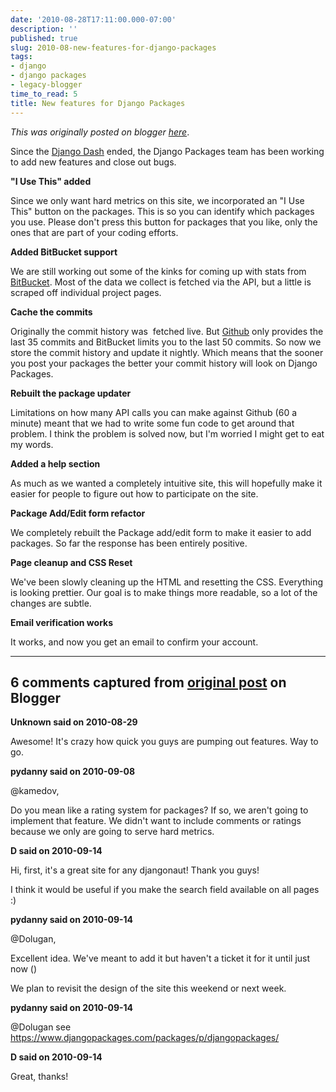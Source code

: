 ```yaml
---
date: '2010-08-28T17:11:00.000-07:00'
description: ''
published: true
slug: 2010-08-new-features-for-django-packages
tags:
- django
- django packages
- legacy-blogger
time_to_read: 5
title: New features for Django Packages
---
```


*This was originally posted on blogger [here](https://pydanny.blogspot.com/2010/08/new-features-for-django-packages.html)*.

Since the [Django Dash](https://djangodash.com/) ended, the Django Packages team has been working to add new features and close out bugs.

<b>"I Use This" added</b>

Since we only want hard metrics on this site, we incorporated an "I Use This" button on the packages. This is so you can identify which packages you use. Please don't press this button for packages that you like, only the ones that are part of your coding efforts.

<b>Added BitBucket support</b>

We are still working out some of the kinks for coming up with stats from [BitBucket](https://bitbucket.org/). Most of the data we collect is fetched via the API, but a little is scraped off individual project pages.

<b>Cache the commits</b>

Originally the commit history was &nbsp;fetched live. But [Github](https://github.com/) only provides the last 35 commits and BitBucket limits you to the last 50 commits. So now we store the commit history and update it nightly. Which means that the sooner you post your packages the better your commit history will look on Django Packages.

<b>Rebuilt the package updater</b>

Limitations on how many API calls you can make against Github (60 a minute) meant that we had to write some fun code to get around that problem. I think the problem is solved now, but I'm worried I might get to eat my words.

<b>Added a help section</b>

As much as we wanted a completely intuitive site, this will hopefully make it easier for people to figure out how to participate on the site.

<b>Package Add/Edit form refactor</b>

We completely rebuilt the Package add/edit form to make it easier to add packages. So far the response has been entirely positive.

<b>Page cleanup and CSS Reset</b>

We've been slowly cleaning up the HTML and resetting the CSS. Everything is looking prettier. Our goal is to make things more readable, so a lot of the changes are subtle.

<b>Email verification works</b>

It works, and now you get an email to confirm your account.

---

## 6 comments captured from [original post](https://pydanny.blogspot.com/2010/08/new-features-for-django-packages.html) on Blogger

**Unknown said on 2010-08-29**

Awesome! It's crazy how quick you guys are pumping out features. Way to go.

**pydanny said on 2010-09-08**

@kamedov,

Do you mean like a rating system for packages? If so, we aren't going to implement that feature. We didn't want to include comments or ratings because we only are going to serve hard metrics.

**D said on 2010-09-14**

Hi, first, it's a great site for any djangonaut! Thank you guys!

I think it would be useful if you make the search field available on all pages :)

**pydanny said on 2010-09-14**

@Dolugan,

Excellent idea. We've meant to add it but haven't a ticket it for it until just now ()

We plan to revisit the design of the site this weekend or next week.

**pydanny said on 2010-09-14**

@Dolugan see https://www.djangopackages.com/packages/p/djangopackages/

**D said on 2010-09-14**

Great, thanks!

